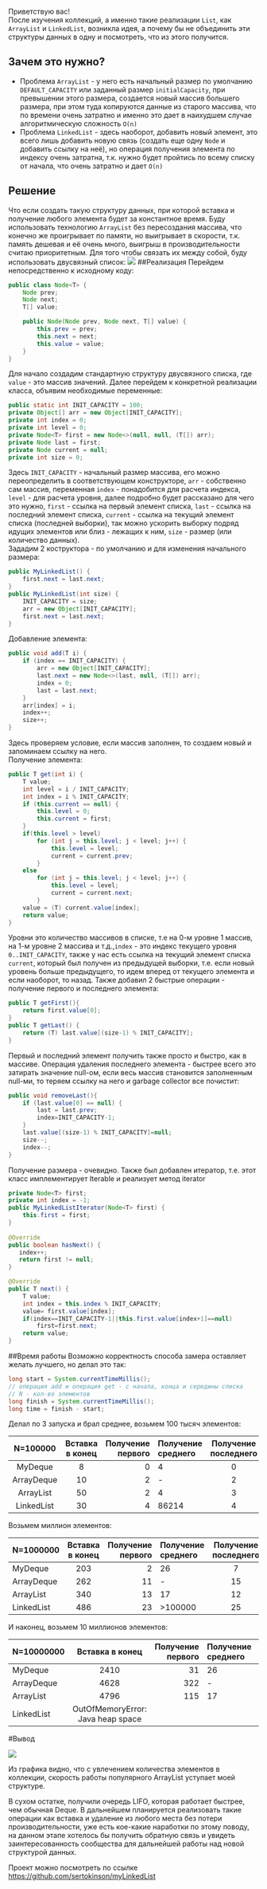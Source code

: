 Приветствую вас!<br/>
После изучения коллекций, а именно такие реализации `List`, как `ArrayList` и `LinkedList`, возникла идея, а почему бы не объединить эти структуры данных в одну и посмотреть, что из этого получится. 

## Зачем это нужно?
* Проблема `ArrayList` - у него есть начальный размер по умолчанию `DEFAULT_CAPACITY` или заданный размер `initialCapacity`, при превышении этого размера, создается новый массив большего размера, при этом туда копируются данные из старого массива, что по времени очень затратно и именно это дает в наихудшем случае алгоритмическую сложность `O(n)`
* Проблема `LinkedList` - здесь наоборот, добавить новый элемент, это всего лишь добавить новую связь (создать еще одну `Node` и добавить ссылку на неё), но операция получения элемента по индексу очень затратна, т.к. нужно будет пройтись по всему списку от начала, что очень затратно и дает `O(n)`

## Решение
Что если создать такую структуру данных, при которой вставка и получение любого элемента будет за константное время. Буду использовать технологию `ArrayList` без пересоздания массива, что конечно же проигрывает по памяти, но выигрывает в скорости, т.к. память дешевая и её очень много, выигрыш в производительности считаю приоритетным.
Для того чтобы связать их между собой, буду использовать двусвязный список:
![](https://habrastorage.org/webt/kd/t_/zl/kdt_zlyrbscofg7unhqyc43vc9s.jpeg)
<cut/>
##Реализация
Перейдем непосредственно к исходному коду:<br/>
```java
public class Node<T> {
    Node prev;
    Node next;
    T[] value;

    public Node(Node prev, Node next, T[] value) {
        this.prev = prev;
        this.next = next;
        this.value = value;
    }
}
```   
Для начало создадим стандартную структуру двусвязного списка, где `value` - это массив значений. 
Далее перейдем к конкретной реализации класса, объявим необходимые переменные:    
```java
public static int INIT_CAPACITY = 100;
private Object[] arr = new Object[INIT_CAPACITY];
private int index = 0;
private int level = 0;
private Node<T> first = new Node<>(null, null, (T[]) arr);
private Node last = first;
private Node current = null;
private int size = 0;
```      
Здесь `INIT_CAPACITY` - начальный размер массива, его можно переопределить в соответствующем конструкторе, `arr` - собственно сам массив, переменная `index` - понадобится для расчета индекса, `level` - для расчета уровня, далее подробно будет рассказано для чего это нужно, `first` - ссылка на первый элемент списка,
`last` - ссылка на последний элемент списка, `current` - ссылка на текущий элемент списка (последней выборки), так можно ускорить выборку подряд идущих элементов или близ - лежащих к ним, `size` - размер (или количество данных).<br/>
Зададим 2 коструктора - по умолчанию и для изменения начального размера:
```java
public MyLinkedList() {
    first.next = last.next;
}
public MyLinkedList(int size) {
    INIT_CAPACITY = size;
    arr = new Object[INIT_CAPACITY];
    first.next = last.next;
}
```
Добавление элемента:
```java
public void add(T i) {
    if (index == INIT_CAPACITY) {
        arr = new Object[INIT_CAPACITY];
        last.next = new Node<>(last, null, (T[]) arr);
        index = 0;
        last = last.next;
    }
    arr[index] = i;
    index++;
    size++;
}
``` 
Здесь проверяем условие, если массив заполнен, то создаем новый и запоминаем ссылку на него.<br/>
Получение элемента:
```java
public T get(int i) {
    T value;
    int level = i / INIT_CAPACITY;
    int index = i % INIT_CAPACITY;
    if (this.current == null) {
        this.level = 0;
        this.current = first;
    }
    if(this.level > level)
        for (int j = this.level; j < level; j++) {
            this.level = level;
            current = current.prev;
        }
    else
        for (int j = this.level; j < level; j++) {
            this.level = level;
            current = current.next;
        }
    value = (T) current.value[index];
    return value;
}
```
Уровни это количество массивов в списке, т.е на 0-м уровне 1 массив, на 1-м уровне 2 массива и т.д.,`index` - это индекс текущего уровня `0..INIT_CAPACITY`, также у нас есть ссылка на текущий элемент списка `current`, который был получен из предыдущей выборки, т.е. если новый уровень больше предыдущего, то идем вперед от текущего элемента и если наоборот, то назад. Также добавил 2 быстрые операции - получение первого и последнего элемента:
```java
public T getFirst(){
    return first.value[0];
}
public T getLast() {
    return (T) last.value[(size-1) % INIT_CAPACITY];
}
```
Первый и последний элемент получить также просто и быстро, как в массиве.
Операция удаления последнего элемента - быстрее всего это затирать значение null-ом, если весь массив становится заполненным null-ми, то теряем ссылку на него и garbage collector все почистит:
```java
public void removeLast(){
    if (last.value[0] == null) {
        last = last.prev;
        index=INIT_CAPACITY-1;
    }
    last.value[(size-1) % INIT_CAPACITY]=null;
    size--;
    index--;
}
```
Получение размера - очевидно. Также был добавлен итератор, т.е. этот класс имплементирует Iterable и реализует метод iterator
```java
private Node<T> first;
private int index = -1;
public MyLinkedListIterator(Node<T> first) {
    this.first = first;
}
 
@Override
public boolean hasNext() {
   index++;
   return first != null;
}

@Override
public T next() {
    T value;
    int index = this.index % INIT_CAPACITY;
    value= first.value[index];
    if(index==INIT_CAPACITY-1||this.first.value[index+1]==null)
        first=first.next;
    return value;
}
```
##Время работы
Возможно корректность способа замера оставляет желать лучшего, но делал это так:
```java
long start = System.currentTimeMillis();
// операция add и операция get - с начала, конца и середины списка
// N - кол-во элементов
long finish = System.currentTimeMillis();
long time = finish - start;
```
Делал по 3 запуска и брал среднее, возьмем 100 тысяч элементов:

| N=100000    |   Вставка в конец   |   Получение первого  |    Получение среднего  |   Получение последнего        |
|:-----------: |:-------------------:| --------------------:|:-----------------------|:------------------------:| 
|  MyDeque    |         8           |         0            |          4             |            0             |   
| ArrayDeque  |        10           |         2            |          -             |            2             |      
| ArrayList   |        50           |         2            |          4             |            3             |      
| LinkedList  |        30           |         4            |        86214           |            4             |   

Возьмем миллион элементов:

| N=1000000   |   Вставка в конец   |   Получение первого  |   Получение среднего   |   Получение последнего   |
|:------------|:--------------:| --------------------:|:-----------------------|:------------------------:| 
|  MyDeque    |         203         |         2            |          26            |            7             |   
| ArrayDeque  |         262         |         11           |          -             |           15             |      
| ArrayList   |         340         |         13           |          17            |           12             |      
| LinkedList  |         486         |         23           |       >100000          |           25             |   

И наконец, возьмем 10 миллионов элементов:

| N=10000000  |   Вставка в конец                |   Получение первого  |   Получение среднего   |   Получение последнего   |
|:------------|:--------------------------------:| --------------------:|:-----------------------|:------------------------:| 
|  MyDeque    |        2410                      |         31           |          26            |           71             |   
| ArrayDeque  |        4628                      |         322          |          -             |           111            |      
| ArrayList   |        4796                      |         115          |          17            |           120            |      
| LinkedList  |                            OutOfMemoryError: Java heap space                                                                             


#Вывод

![](https://habrastorage.org/webt/ga/zv/mv/gazvmvcjcuhrwb1xah6gkoazzt8.jpeg)

Из графика видно, что с увлечением количества элементов в коллекции, скорость работы популярного ArrayList уступает моей структуре.

В сухом остатке, получили очередь LIFO, которая работает быстрее, чем обычная Deque. В дальнейшем планируется реализовать такие операции как вставка и удаление из любого места без потери производительности, уже есть кое-какие наработки по этому поводу, на данном этапе хотелось бы получить обратную связь и увидеть заинтересованность сообщества для дальнейшей работы над новой структурой данных. 

Проект можно посмотреть по ссылке https://github.com/sertokinson/myLinkedList